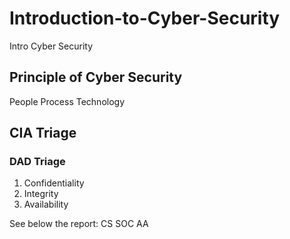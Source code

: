 # Introduction-to-Cyber-Security
Intro Cyber Security
## Principle of Cyber Security
People
Process
Technology

## CIA Triage
### DAD Triage
1. Confidentiality
2. Integrity
3. Availability

See below the report:
CS SOC AA 
